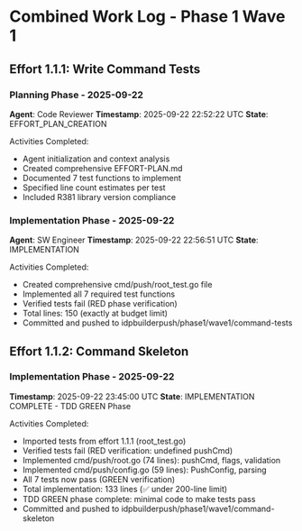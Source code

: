 # Combined Work Log - Phase 1 Wave 1

## Effort 1.1.1: Write Command Tests

### Planning Phase - 2025-09-22

**Agent**: Code Reviewer
**Timestamp**: 2025-09-22 22:52:22 UTC
**State**: EFFORT_PLAN_CREATION

Activities Completed:
- Agent initialization and context analysis
- Created comprehensive EFFORT-PLAN.md
- Documented 7 test functions to implement
- Specified line count estimates per test
- Included R381 library version compliance

### Implementation Phase - 2025-09-22

**Agent**: SW Engineer
**Timestamp**: 2025-09-22 22:56:51 UTC
**State**: IMPLEMENTATION

Activities Completed:
- Created comprehensive cmd/push/root_test.go file
- Implemented all 7 required test functions
- Verified tests fail (RED phase verification)
- Total lines: 150 (exactly at budget limit)
- Committed and pushed to idpbuilderpush/phase1/wave1/command-tests

## Effort 1.1.2: Command Skeleton

### Implementation Phase - 2025-09-22

**Timestamp**: 2025-09-22 23:45:00 UTC
**State**: IMPLEMENTATION COMPLETE - TDD GREEN Phase

Activities Completed:
- Imported tests from effort 1.1.1 (root_test.go)
- Verified tests fail (RED verification: undefined pushCmd)
- Implemented cmd/push/root.go (74 lines): pushCmd, flags, validation
- Implemented cmd/push/config.go (59 lines): PushConfig, parsing
- All 7 tests now pass (GREEN verification)
- Total implementation: 133 lines (✅ under 200-line limit)
- TDD GREEN phase complete: minimal code to make tests pass
- Committed and pushed to idpbuilderpush/phase1/wave1/command-skeleton